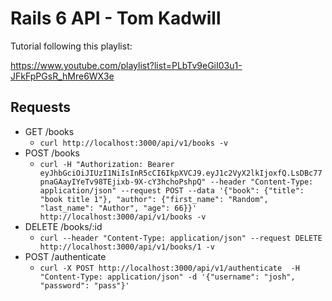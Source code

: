 # Rails 6 API - Tom Kadwill

Tutorial following this playlist:

https://www.youtube.com/playlist?list=PLbTv9eGiI03u1-JFkFpPGsR_hMre6WX3e


## Requests

- GET /books
  - `curl http://localhost:3000/api/v1/books -v`
- POST /books 
  - `curl -H "Authorization: Bearer eyJhbGciOiJIUzI1NiIsInR5cCI6IkpXVCJ9.eyJ1c2VyX2lkIjoxfQ.LsDBc77pnaGAayIYeTv98TEjixb-9X-cY3hchoPshpQ" --header "Content-Type: application/json" --request POST --data '{"book": {"title": "book title 1"}, "author": {"first_name": "Random", "last_name": "Author", "age": 66}}' http://localhost:3000/api/v1/books -v`
- DELETE /books/:id 
  - `curl --header "Content-Type: application/json" --request DELETE http://localhost:3000/api/v1/books/1 -v`
- POST /authenticate
  - `curl -X POST http://localhost:3000/api/v1/authenticate  -H "Content-Type: application/json" -d '{"username": "josh", "password": "pass"}'`